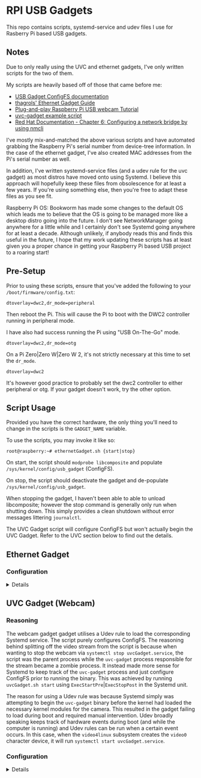 # RPI USB Gadgets

This repo contains scripts, systemd-service and udev files I use for Rasberry Pi based USB gadgets.

## Notes

Due to only really using the UVC and ethernet gadgets, I've only written scripts for the two of them.

My scripts are heavily based off of those that came before me:

- [USB Gadget ConfigFS documentation](https://www.kernel.org/doc/html/latest/usb/gadget_configfs.html) 
- [thagrols' Ethernet Gadget Guide](https://github.com/thagrol/Guides)
- [Plug-and-play Raspberry Pi USB webcam Tutorial](https://www.raspberrypi.com/tutorials/plug-and-play-raspberry-pi-usb-webcam/)
- [uvc-gadget example script](https://gitlab.freedesktop.org/camera/uvc-gadget/)
- [Red Hat Documentation - Chapter 6: Configuring a network bridge by using nmcli](https://docs.redhat.com/en/documentation/red_hat_enterprise_linux/8/html/configuring_and_managing_networking/configuring-a-network-bridge_configuring-and-managing-networking#configuring-a-network-bridge-by-using-nmcli_configuring-a-network-bridge)

I've mostly mix-and-matched the above various scripts and have automated grabbing the Raspberry Pi's
serial number from device-tree information. In the case of the ethernet gadget, I've also created MAC
addresses from the Pi's serial number as well.

In addition, I've written systemd-service files (and a udev rule for the uvc gadget) as most distros
have moved onto using Systemd. I believe this approach will hopefully keep these files from obsolescence
for at least a few years. If you're using something else, then you're free to adapt these files as you
see fit.

Raspberry Pi OS: Bookworm has made some changes to the default OS which leads me to believe that the
OS is going to be managed more like a desktop distro going into the future. I don't see NetworkManager
going anywhere for a little while and I certainly don't see Systemd going anywhere for at least a decade.
Although unlikely, if anybody reads this and finds this useful in the future, I hope that my work updating
these scripts has at least given you a proper chance in getting your Raspberry Pi based USB project to
a roaring start!

## Pre-Setup

Prior to using these scripts, ensure that you've added the following to your `/boot/firmware/config.txt`:

```
dtoverlay=dwc2,dr_mode=peripheral
```

Then reboot the Pi. This will cause the Pi to boot with the DWC2 controller running in peripheral mode.

I have also had success running the Pi using "USB On-The-Go" mode.

```
dtoverlay=dwc2,dr_mode=otg
```

On a Pi Zero|Zero W|Zero W 2, it's not strictly necessary at this time to set the `dr_mode`.

```
dtoverlay=dwc2
```

It's however good practice to probably set the dwc2 controller to either peripheral or otg. If your gadget
doesn't work, try the other option.

## Script Usage

Provided you have the correct hardware, the only thing you'll need to change in the scripts is the
`GADGET_NAME` variable.

To use the scripts, you may invoke it like so:

```console
root@raspberry:~# ethernetGadget.sh {start|stop}
```

On start, the script should `modprobe libcomposite` and populate `/sys/kernel/config/usb_gadget`
(ConfigFS).

On stop, the script should deactivate the gadget and de-populate `/sys/kernel/config/usb_gadget`.

When stopping the gadget, I haven't been able to able to unload libcomposite; however the stop
command is generally only run when shutting down. This simply provides a clean shutdown without
error messages littering `journalctl`.

The UVC Gadget script will configure ConfigFS but won't actually begin the UVC Gadget. Refer to the
UVC section below to find out the details.

## Ethernet Gadget

### Configuration

<details>

The following is performed on the Raspberry Pi.

Clone this repo:

```console
user@raspberry:~/ $ git clone https://github.com/tfemby/RPI_USB_Gadgets.git
```

Enter the `RPI_USB_Gadgets` directory:

```console
user@raspberry:~/ $ cd RPI_USB_Gadgets
```

Copy `ethernet_gadget/ethernetGadget.sh` to `/usr/local/bin/`:

```console
user@raspberry:~/RPI_USB_Gadgets $ sudo cp ethernet_gadget/ethernetGadget.sh /usr/local/bin
```

Copy `ethernetGadget.service` to `/etc/systemd/system/`:

```console
user@raspberry:~/RPI_USB_Gadgets $ sudo cp ethernet_gadget/ethernetGadget.service /etc/systemd/system
```

The ethernet gadget is enabled with:

```console
user@raspberry:~/RPI_USB_Gadgets $ sudo systemctl enable --now ether-gadget.service
```

This will create the ethernet gadget during boot, after `network-online.target`. The networking interface
created by the gadget is brought online using `nmcli connection up usb0`.

From here, you may use use `nmcli`, `nmtui` or your favourite GUI tool to configure network settings.
The Raspberry Pi itself is responsible for either obtaining an IP address or statically setting it.

### Networking Configuration Options

The Pi will effectively now be connected to your host machine with an "ethernet" connection. If already
configured, the wifi connection will also still work. Thagrols guide (linked above) explains that there are
two ways to make use of this connection:

1. Bridged Access
    - You create a virtual network bridge on the host for bridged access.
        - Your host will act as a layer 2 switch.
    - Allows the Pi to use the hosts physical network connection.
    - The usb0 connection gets it's own IP address that's accessible from other computers on the network.
        - Your networks router will assign an IP Address if you use a DHCP.
        - The Pi will consequently have two IP addresses: One for wifi and one for usb0.
2. Routed Access
    - You create firewall rules which allow the host to forward packets to the Pi.
        - The host will act as a router.
    - Allows the Pi to use the hosts physical connection.
    - The usb0 interface interface gets a local IP address from the Host.
        - The Pi is behind a NAT meaning that unless ports are explicitly opened on the host, other computers
          aren't able to access the Pi.
    - Allows the Host to use the Pi's wifi connection.
        - The inverse of the above: The host is now behind a NAT and port management will be needed to
          communicate with other devices on the network.

#### Bridged Access
Since I use Linux for my desktop, I use Network Manager on my PC as well.
Because I've only needed the bridge setup, I'll cover how to configure a network bridge using Network Manager.

**!!! NOTE: You can only bridge ethernet interfaces!!!**
If you are using wifi on your host, look into configuring routed access. Thragols guide (linked above) contains
a section about how configure a routed setup.

**All of the following is to be performed on your PC; Not on the Raspberry Pi.**

Remove any pre-configured network connections:

```console
user@pc:~/ $ nmcli connection show
NAME             UUID                                  TYPE      DEVICE     
Auto Ethernet    xxxxxxxx-xxxx-xxxx-xxxx-xxxxxxxxxxxx  ethernet  enp5s0
lo               xxxxxxxx-xxxx-xxxx-xxxx-xxxxxxxxxxxx  loopback  lo         

user@pc:/ $ nmcli connection delete "Auto Ethernet"
Connection 'Auto Ethernet' (xxxxxxxx-xxxx-xxxx-xxxx-xxxxxxxxxxxx) successfully deleted.
```

Plug your micro-usb into your Pi's data port (if using a Pi Zero or Pi Zero 2) and the other end into a
usb port of your host. I'm not fully sure about how this works on other versions of Pi's but this works
for me.

Now find the usb0 interface on the host. It may have been renamed.

```console
user@pc:~/ $ sudo journalctl -b0 | grep cdc_ether.*renamed.*usb0
May 05 16:00:00 pc kernel: cdc_ether 1-4:1.0 enp1s0f0u4: renamed from usb0

user@pc:~/ $ nmcli device status
DEVICE      TYPE      STATE                   CONNECTION         
enp5s0      ethernet  connected               Auto Ethernet
lo          loopback  connected (externally)  lo                 
enp1s0f0u4  ethernet  disconnected            --                 
```

Now we know that: 

- `enp1s0f0u4` is the name of the usb interface on the host
- `enp5s0` is the name of the ethernet port on the host

Take note of both of these as the names of both will be required when we "connect" these interfaces into
the bridge.

Let's now create a bridge named, `bridge0`.

```console
user@pc:~/ $ nmcli connection add type bridge con-name bridge0 ifname bridge0
Connection 'bridge0' (xxxxxxxx-xxxx-xxxx-xxxx-xxxxxxxxxxxx) successfully added.

```

Now we'll create connection profiles for our two interfaces - `enp1s0f0u4` & `enp5s0`.

```console
user@pc:~/ $ nmcli connection add type ethernet slave-type bridge con-name bridge0-host-pc ifname enp5s0 master bridge0 
Connection 'bridge0-host-pc' (xxxxxxxx-xxxx-xxxx-xxxx-xxxxxxxxxxxx) successfully added.

user@pc:~/ $ nmcli connection add type ethernet slave-type bridge con-name bridge0-eth-gadget ifname enp1s0f0u4 master bridge0 
Connection 'bridge0-eth-gadget' (xxxxxxxx-xxxx-xxxx-xxxx-xxxxxxxxxxxx) successfully added.
```

Each interface connected to `bridge0` doesn't have it's own IP address. On the host, the only interface
which will get an IP address is `bridge0` itself. If you're using DHCP, you don't need to do anything else.
If you want your PC to have be accessible with a static IP, the following command do just that.

```console
user@pc:~/ $ nmcli connection modify bridge0 ipv4.addresses '10.0.0.10/24' ipv4.gateway '10.0.0.1' ipv4.dns '10.0.0.1' ipv4.dns-search 'example.com' ipv4.method manual

```

The previous command doesn't provide any feedback for some reason but you can verify that the `bridge0`
interface now has the ipv4 info set we set just before.

```console
user@pc:~/ $ nmcli connection show bridge0 | grep ipv4
ipv4.method:                            manual
ipv4.dns:                               10.0.0.1
ipv4.dns-search:                        example.com
ipv4.dns-options:                       --
ipv4.dns-priority:                      0
ipv4.addresses:                         10.0.0.10/24
ipv4.gateway:                           10.0.0.1
ipv4.routes:                            --
ipv4.route-metric:                      -1
ipv4.route-table:                       0 (unspec)
ipv4.routing-rules:                     --
ipv4.replace-local-rule:                -1 (default)
ipv4.dhcp-send-release:                 -1 (default)
ipv4.ignore-auto-routes:                no
ipv4.ignore-auto-dns:                   no
ipv4.dhcp-client-id:                    --
ipv4.dhcp-iaid:                         --
ipv4.dhcp-dscp:                         --
ipv4.dhcp-timeout:                      0 (default)
ipv4.dhcp-send-hostname:                yes
ipv4.dhcp-hostname:                     --
ipv4.dhcp-fqdn:                         --
ipv4.dhcp-hostname-flags:               0x0 (none)
ipv4.never-default:                     no
ipv4.may-fail:                          yes
ipv4.required-timeout:                  -1 (default)
ipv4.dad-timeout:                       -1 (default)
ipv4.dhcp-vendor-class-identifier:      --
ipv4.link-local:                        0 (default)
ipv4.dhcp-reject-servers:               --
ipv4.auto-route-ext-gw:                 -1 (default)
```
Likewise, if using DHCP, the above command will look similar.

```console
user@pc:~/ $ nmcli connection show bridge0 | grep ipv4
ipv4.method:                            auto
ipv4.dns:                               --
ipv4.dns-search:                        --
ipv4.dns-options:                       --
ipv4.dns-priority:                      0
ipv4.addresses:                         10.0.0.21/24
ipv4.gateway:                           10.0.0.1
ipv4.routes:                            --
ipv4.route-metric:                      -1
ipv4.route-table:                       0 (unspec)
ipv4.routing-rules:                     --
ipv4.replace-local-rule:                -1 (default)
ipv4.dhcp-send-release:                 -1 (default)
ipv4.ignore-auto-routes:                no
ipv4.ignore-auto-dns:                   no
ipv4.dhcp-client-id:                    --
ipv4.dhcp-iaid:                         --
ipv4.dhcp-dscp:                         --
ipv4.dhcp-timeout:                      0 (default)
ipv4.dhcp-send-hostname:                yes
ipv4.dhcp-hostname:                     --
ipv4.dhcp-fqdn:                         --
ipv4.dhcp-hostname-flags:               0x0 (none)
ipv4.never-default:                     no
ipv4.may-fail:                          yes
ipv4.required-timeout:                  -1 (default)
ipv4.dad-timeout:                       -1 (default)
ipv4.dhcp-vendor-class-identifier:      --
ipv4.link-local:                        0 (default)
ipv4.dhcp-reject-servers:               --
ipv4.auto-route-ext-gw:                 -1 (default)
```

I personally had some issues when only bringing up `bridge0` so I instead bring `down` the hardware
based interfaces + `bridge0` then bring them all back up.

```console
user@pc:~/ $ nmcli connection down bridge0-host-pc
user@pc:~/ $ nmcli connection down bridge0-eth-gadget
user@pc:~/ $ nmcli connection down bridge0
user@pc:~/ $ nmcli connection up bridge0
user@pc:~/ $ nmcli connection up bridge0-host-pc
user@pc:~/ $ nmcli connection up bridge0-eth-gadget
```

You can now reboot the Pi (or just pull it out and plug it back into the pc) and it should be given an
ipv4 address from your networks router.

</details>

## UVC Gadget (Webcam)

### Reasoning

The webcam gadget gadget utilises a Udev rule to load the corresponding Systemd service. The script purely
configures ConfigFS. The reasoning behind splitting off the video stream from the script is because when
wanting to stop the webcam via `systemctl stop uvcGadget.service`, the script was the parent process while
the `uvc-gadget` process responsible for the stream became a zombie process. It instead made more sense for
Systemd to keep track of the `uvc-gadget` process and just configure ConfigFS prior to running the binary.
This was achieved by running `uvcGadget.sh start` using `ExecStartPre`|`ExecStopPost` in the Systemd unit.

The reason for using a Udev rule was because Systemd simply was attempting to begin the `uvc-gadget` binary
before the kernel had loaded the necessary kernel modules for the camera. This resulted in the gadget failing
to load during boot and required manual intervention. Udev broadly speaking keeps track of hardware events
during boot (and while the computer is running) and Udev rules can be run when a certain event occurs. In
this case, when the `video4linux` subsystem creates the `video0` character device, it will run
`systemctl start uvcGadget.service`.

### Configuration

<details>

The following is performed on the Raspberry Pi.

Clone this repo:

```console
user@raspberry:~/ $ git clone https://github.com/tfemby/RPI_USB_Gadgets.git
```

Enter the `RPI_USB_Gadgets` directory:

```console
user@raspberry:~/ $ cd RPI_USB_Gadgets
```

Copy `uvc_gadget/uvcGadget.sh` to `/usr/local/bin/`:

```console
user@raspberry:~/RPI_USB_Gadgets $ sudo cp uvc_gadget/uvcGadget.sh /usr/local/bin
```

Copy `uvc_gadget/uvcGadget.service` to `/etc/systemd/system/`:

```console
user@raspberry:~/RPI_USB_Gadgets $ sudo cp uvc_gadget/uvcGadget.service /etc/systemd/system
```

Copy `uvc_gadget/90-uvcGadget.rules` to `/etc/udev/rules.d/`:

```console
user@raspberry:~/RPI_USB_Gadgets $ sudo cp uvc_gadget/90-uvcGadget.rules /etc/udev/rules.d
```

Since all of these files have been installed, the only thing left is to build the `uvc-gadget`
program.

Begin by going back to the users home directory:

```console
user@raspberry:~/RPI_USB_Gadgets $ cd ~/
```

Clone the uvc-gadget repo:

```console
user@raspberry:~/ $ git clone https://gitlab.freedesktop.org/camera/uvc-gadget.git
```

Enter the `uvc-gadget` directory:

```console
user@raspberry:~/ $ cd uvc-gadget
```

Install the necessary dependencies:

```console
user@raspberry:~/uvc-gadget $ sudo apt install meson libcamera-dev libjpeg-dev
```

Now we can finally make, build and install the uvc-gadget program:

```console
user@raspberry:~/uvc-gadget $ make uvc-gadget
user@raspberry:~/uvc-gadget $ cd build
user@raspberry:~/uvc-gadget/build $ sudo meson install
user@raspberry:~/uvc-gadget/build $ ldconfig
```

Because everything is now in place, we can finally reboot the Raspberry Pi. Ensure that the USB cable
is plugged into the data port of the Pi Zero (not sure which port works on a regular Pi) with the other
end plugged into your PC. Most desktops envrionments usually popup a notification or make a notification
sound when the Raspberry Pi completes it boot. On a Linux system, you'll see the kernel load the, `uvcvideo`
module. You may also see that running `lsusb` on the PC will show the following:

```console
user@pc:~/ $ lsusb
...
Bus 001 Device 003: ID xxxx:xxxx Netchip Technology, Inc. Linux-USB Ethernet/RNDIS Gadget
...
```
If you can see the above, you may then actually test your camera using your preferred webcam software.
I'm a fan of `kamoso` but anything from zoom or discord to OBS should also work.

<details>

